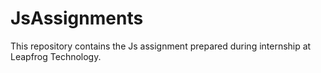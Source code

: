 # JsAssignments
This repository contains the Js assignment prepared during internship at Leapfrog Technology.

